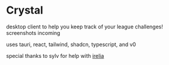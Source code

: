 # Crystal

desktop client to help you keep track of your league challenges! screenshots incoming

uses tauri, react, tailwind, shadcn, typescript, and v0

special thanks to sylv for help with [irelia](https://github.com/AlsoSylv/irelia)